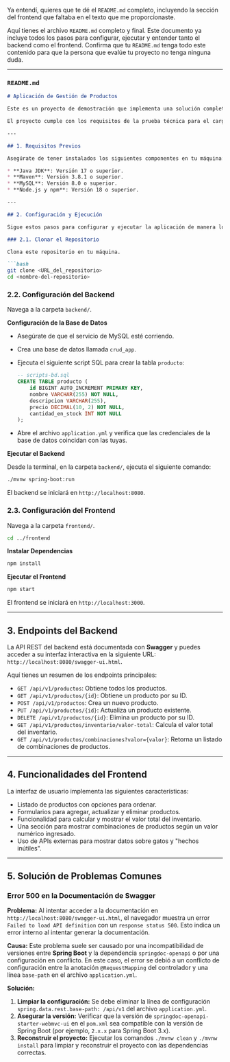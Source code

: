 Ya entendí, quieres que te dé el `README.md` completo, incluyendo la sección del frontend que faltaba en el texto que me proporcionaste.

Aquí tienes el archivo `README.md` completo y final. Este documento ya incluye todos los pasos para configurar, ejecutar y entender tanto el backend como el frontend. Confirma que tu `README.md` tenga todo este contenido para que la persona que evalúe tu proyecto no tenga ninguna duda.

-----

### `README.md`

````markdown
# Aplicación de Gestión de Productos

Este es un proyecto de demostración que implementa una solución completa para la gestión de productos, con un **backend RESTful en Spring Boot** y un **frontend en React**.

El proyecto cumple con los requisitos de la prueba técnica para el cargo de Analista Desarrollador.

---

## 1. Requisitos Previos

Asegúrate de tener instalados los siguientes componentes en tu máquina:

* **Java JDK**: Versión 17 o superior.
* **Maven**: Versión 3.8.1 o superior.
* **MySQL**: Versión 8.0 o superior.
* **Node.js y npm**: Versión 18 o superior.

---

## 2. Configuración y Ejecución

Sigue estos pasos para configurar y ejecutar la aplicación de manera local.

### 2.1. Clonar el Repositorio

Clona este repositorio en tu máquina.

```bash
git clone <URL_del_repositorio>
cd <nombre-del-repositorio>
````

### 2.2. Configuración del Backend

Navega a la carpeta `backend/`.

**Configuración de la Base de Datos**

  * Asegúrate de que el servicio de MySQL esté corriendo.

  * Crea una base de datos llamada `crud_app`.

  * Ejecuta el siguiente script SQL para crear la tabla `producto`:

    ```sql
    -- scripts-bd.sql
    CREATE TABLE producto (
        id BIGINT AUTO_INCREMENT PRIMARY KEY,
        nombre VARCHAR(255) NOT NULL,
        descripcion VARCHAR(255),
        precio DECIMAL(10, 2) NOT NULL,
        cantidad_en_stock INT NOT NULL
    );
    ```

  * Abre el archivo `application.yml` y verifica que las credenciales de la base de datos coincidan con las tuyas.

**Ejecutar el Backend**

Desde la terminal, en la carpeta `backend/`, ejecuta el siguiente comando:

```bash
./mvnw spring-boot:run
```

El backend se iniciará en `http://localhost:8080`.

### 2.3. Configuración del Frontend

Navega a la carpeta `frontend/`.

```bash
cd ../frontend
```

**Instalar Dependencias**

```bash
npm install
```

**Ejecutar el Frontend**

```bash
npm start
```

El frontend se iniciará en `http://localhost:3000`.

-----

## 3\. Endpoints del Backend

La API REST del backend está documentada con **Swagger** y puedes acceder a su interfaz interactiva en la siguiente URL: `http://localhost:8080/swagger-ui.html`.

Aquí tienes un resumen de los endpoints principales:

  * `GET /api/v1/productos`: Obtiene todos los productos.
  * `GET /api/v1/productos/{id}`: Obtiene un producto por su ID.
  * `POST /api/v1/productos`: Crea un nuevo producto.
  * `PUT /api/v1/productos/{id}`: Actualiza un producto existente.
  * `DELETE /api/v1/productos/{id}`: Elimina un producto por su ID.
  * `GET /api/v1/productos/inventario/valor-total`: Calcula el valor total del inventario.
  * `GET /api/v1/productos/combinaciones?valor={valor}`: Retorna un listado de combinaciones de productos.

-----

## 4\. Funcionalidades del Frontend

La interfaz de usuario implementa las siguientes características:

  * Listado de productos con opciones para ordenar.
  * Formularios para agregar, actualizar y eliminar productos.
  * Funcionalidad para calcular y mostrar el valor total del inventario.
  * Una sección para mostrar combinaciones de productos según un valor numérico ingresado.
  * Uso de APIs externas para mostrar datos sobre gatos y "hechos inútiles".

-----

## 5\. Solución de Problemas Comunes

### Error 500 en la Documentación de Swagger

**Problema:** Al intentar acceder a la documentación en `http://localhost:8080/swagger-ui.html`, el navegador muestra un error `Failed to load API definition` con un `response status 500`. Esto indica un error interno al intentar generar la documentación.

**Causa:** Este problema suele ser causado por una incompatibilidad de versiones entre **Spring Boot** y la dependencia `springdoc-openapi` o por una configuración en conflicto. En este caso, el error se debió a un conflicto de configuración entre la anotación `@RequestMapping` del controlador y una línea `base-path` en el archivo `application.yml`.

**Solución:**

1.  **Limpiar la configuración:** Se debe eliminar la línea de configuración `spring.data.rest.base-path: /api/v1` del archivo `application.yml`.
2.  **Asegurar la versión:** Verificar que la versión de `springdoc-openapi-starter-webmvc-ui` en el `pom.xml` sea compatible con la versión de Spring Boot (por ejemplo, `2.x.x` para Spring Boot 3.x).
3.  **Reconstruir el proyecto:** Ejecutar los comandos `./mvnw clean` y `./mvnw install` para limpiar y reconstruir el proyecto con las dependencias correctas.

<!-- end list -->

```
```